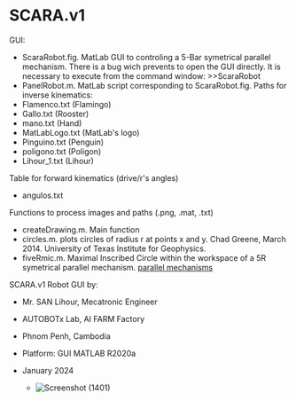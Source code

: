 # SCARA.v1
GUI:
- ScaraRobot.fig. MatLab GUI to controling a 5-Bar symetrical parallel mechanism. There is a bug wich prevents to open the GUI directly. It is necessary to execute from the command window: >>ScaraRobot
- PanelRobot.m. MatLab script corresponding to ScaraRobot.fig.
Paths for inverse kinematics:
- Flamenco.txt (Flamingo)
- Gallo.txt (Rooster)
- mano.txt (Hand)
- MatLabLogo.txt (MatLab's logo)
- Pinguino.txt (Penguin)
- poligono.txt (Poligon)
- Lihour_1.txt (Lihour)

Table for forward kinematics (drive/r's angles)
- angulos.txt

Functions to process images and paths (.png, .mat, .txt)
- createDrawing.m. Main function
- circles.m. plots circles of radius r at points x and y. Chad Greene, March 2014. University of Texas Institute for Geophysics.
- fiveRmic.m. Maximal Inscribed Circle within the workspace of a 5R symetrical parallel mechanism. [parallel mechanisms](https://www.sciencedirect.com/science/article/abs/pii/S0094114X05000923)

SCARA.v1 Robot GUI by:
- Mr. SAN Lihour, Mecatronic Engineer
- AUTOBOTx Lab, AI FARM Factory
- Phnom Penh, Cambodia
- Platform:   GUI MATLAB R2020a
- January 2024

  - ![Screenshot (1401)](https://github.com/Lihour21/SCARA.v1/assets/108794757/d5b37b2c-10fc-4661-b412-42cbd85d1bb7)
